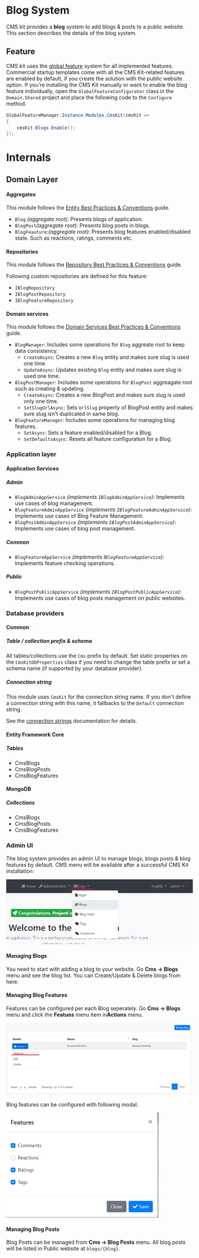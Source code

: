 # Blog System

CMS kit provides a **blog** system to add blogs & posts to a public website. This section describes the details of the blog system.

## Feature

CMS kit uses the [global feature](https://docs.abp.io/en/abp/latest/Global-Features) system for all implemented features. Commercial startup templates come with all the CMS Kit-related features are enabled by default, if you create the solution with the public website option. If you're installing the CMS Kit manually or want to enable the blog feature individually, open the `GlobalFeatureConfigurator` class in the `Domain.Shared` project and place the following code to the `Configure `method.

```csharp
GlobalFeatureManager.Instance.Modules.CmsKit(cmsKit =>
{
	cmsKit.Blogs.Enable();
});
```

# Internals

## Domain Layer

#### Aggregates

This module follows the [Entity Best Practices & Conventions](https://docs.abp.io/en/abp/latest/Best-Practices/Entities) guide.

- `Blog` _(aggregate root)_: Presents blogs of application.
- `BlogPost`_(aggregate root)_: Presents blog posts in blogs.
- `BlogFeauture`:_(aggregate root)_: Presents blog features enabled/disabled state. Such as reactions, ratings, comments etc.

#### Repositories

This module follows the [Repository Best Practices & Conventions](https://docs.abp.io/en/abp/latest/Best-Practices/Repositories) guide.

Following custom repositories are defined for this feature:

- `IBlogRepository`
- `IBlogPostRepository`
- `IBlogFeatureRepository`

#### Domain services

This module follows the [Domain Services Best Practices & Conventions](https://docs.abp.io/en/abp/latest/Best-Practices/Domain-Services) guide.

- `BlogManager`: Includes some operations for `Blog` aggreate root to keep data consistency.
  - `CreateAsync`: Creates a new `Blog` entity and makes sure slug is used one time.
  - `UpdateAsync`: Updates existing `Blog` entity and makes sure slug is used one time.
- `BlogPostManager`: Includes some operations for `BlogPost` aggreagate root such as creating & updating.
  - `CreateAsync`: Creates a new BlogPost and makes sure slug is used only one time.
  - `SetSlugUrlAsync`: Sets `UrlSlug` property of BlogPost entity and makes sure slug isn't duplicated in same blog.
- `BlogFeatureManager`: Includes some operations for managing blog features.
  - `SetAsync`: Sets a feature enabled/disabled for a Blog.
  - `SetDefaultsAsync`: Resets all feature configuration for a Blog.

### Application layer

#### Application Services

##### Admin

- `BlogAdminAppService` _(implements `IBlogAdminAppService`)_: Implements use cases of blog management.
- `BlogFeatureAdminAppService` _(implements `IBlogFeatureAdminAppService`)_: Implements use cases of Blog Feature Management.
- `BlogPostAdminAppService` _(implements `IBlogPostAdminAppService`)_: Implements use cases of blog post management.

##### Common

- `BlogFeatureAppService` _(implements I`BlogFeatureAppService`)_: Implements feature checking operations.

##### Public

- `BlogPostPublicAppService` _(implements `IBlogPostPublicAppService`)_: Implements use cases of blog posts management on public websites.

### Database providers

#### Common

##### Table / collection prefix & schema

All tables/collections use the `Cms` prefix by default. Set static properties on the `CmsKitDbProperties` class if you need to change the table prefix or set a schema name (if supported by your database provider).

##### Connection string

This module uses `CmsKit` for the connection string name. If you don't define a connection string with this name, it fallbacks to the `Default` connection string.

See the [connection strings](https://docs.abp.io/en/abp/latest/Connection-Strings) documentation for details.

#### Entity Framework Core

##### Tables

- CmsBlogs
- CmsBlogPosts
- CmsBlogFeatures

#### MongoDB

##### Collections

- CmsBlogs
- CmsBlogPosts
- CmsBlogFeatures

### Admin UI

The blog system provides an admin UI to manage blogs, blogs posts & blog features by default. CMS menu will be available after a successful CMS Kit installation:

![CmsKit Blogs](resources/CmsKit-BlogsMenuView.png)



#### Managing Blogs

You need to start with adding a blog to your website. Go **Cms -> Blogs** menu and see the blog list. You can Create/Update & Delete blogs from here.

#### Managing Blog Features

Features can be configured per each Blog seperately. Go **Cms -> Blogs** menu and click the **Featues** menu item in**Actions** menu.

<img src="resources/CmsKit-BlogsFeatureMenuView.png" alt="CMS Kit Blog Features in Action Menu" style="zoom:75%;" />

Blog features can be configured with following modal.

<img src="resources/CmsKit-BlogsFeaturesManagement.png" alt="Cms Kit Features Management Modal" style="zoom:75%;" />

#### Managing Blog Posts

Blog Posts can be managed from **Cms -> Blog Posts** menu. All blog posts will be listed in Public website at `blogs/{blog}`.

